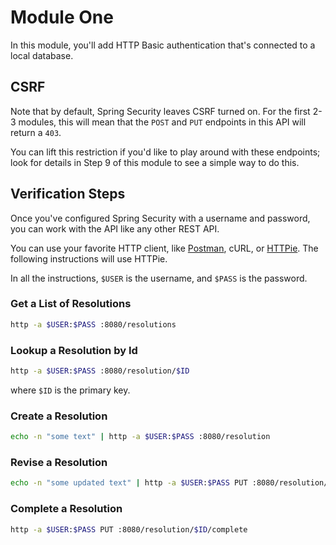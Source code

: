# Module One

In this module, you'll add HTTP Basic authentication that's connected to a local database.

## CSRF

Note that by default, Spring Security leaves CSRF turned on. 
For the first 2-3 modules, this will mean that the `POST` and `PUT` endpoints in this API will return a `403`.

You can lift this restriction if you'd like to play around with these endpoints; look for details in Step 9 of this module to see a simple way to do this. 

## Verification Steps

Once you've configured Spring Security with a username and password, you can work with the API like any other REST API.

You can use your favorite HTTP client, like [Postman](https://getpostman.com), cURL, or [HTTPie](https://httpie.org). The following instructions will use HTTPie.

In all the instructions, `$USER` is the username, and `$PASS` is the password.

### Get a List of Resolutions
```bash
http -a $USER:$PASS :8080/resolutions
```
### Lookup a Resolution by Id
```bash
http -a $USER:$PASS :8080/resolution/$ID
```
where `$ID` is the primary key.
### Create a Resolution
```bash
echo -n "some text" | http -a $USER:$PASS :8080/resolution
```
### Revise a Resolution
```bash
echo -n "some updated text" | http -a $USER:$PASS PUT :8080/resolution/$ID/revise
```
### Complete a Resolution
```bash
http -a $USER:$PASS PUT :8080/resolution/$ID/complete
```
